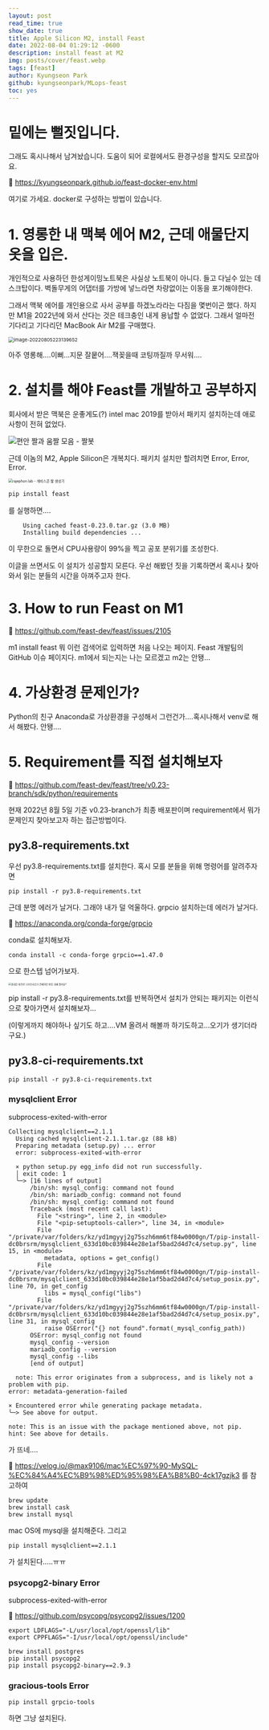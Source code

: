 ```yaml
---
layout: post
read_time: true
show_date: true
title: Apple Silicon M2, install Feast
date: 2022-08-04 01:29:12 -0600
description: install feast at M2
img: posts/cover/feast.webp
tags: [feast]
author: Kyungseon Park
github: kyungseonpark/MLops-feast
toc: yes
---
```


# 밑에는 뻘짓입니다.

그래도 혹시나해서 남겨놨습니다. 도움이 되어 로컬에서도 환경구성을 할지도 모르잖아요.

🔗 https://kyungseonpark.github.io/feast-docker-env.html

여기로 가세요. docker로 구성하는 방법이 있습니다.





# 1. 영롱한 내 맥북 에어 M2, 근데 애물단지 옷을 입은.

개인적으로 사용하던 한성게이밍노트북은 사실상 노트북이 아니다. 들고 다닐수 있는 데스크탑이다. 벽돌무게의 어댑터를 가방에 넣느라면 차량없이는 이동을 포기해야한다.

그래서 맥북 에어를 개인용으로 사서 공부를 하겠노라라는 다짐을 몇번이곤 했다. 하지만 M1을 2022년에 와서 산다는 것은 테크충인 내게 용납할 수 없었다. 그래서 얼마전 기다리고 기다리던 MacBook Air M2를 구매했다.

<img src="../assets/img/posts/2022-08-05-install-feast-m2/image-20220805223139652.png" alt="image-20220805223139652" style="zoom:67%;" />

아주 영롱해....이뻐...지문 잘뭍어....잭꽂을때 코팅까질까 무서워....





# 2. 설치를 해야 Feast를 개발하고 공부하지

회사에서 받은 맥북은 운좋게도(?) intel mac 2019를 받아서 패키지 설치하는데 애로사항이 전혀 없었다.

![편안 짤과 움짤 모음 - 짤봇](../assets/img/posts/2022-08-05-install-feast-m2/Vgvs95YpK.jpeg)

근데 이놈의 M2, Apple Silicon은 개복치다. 패키치 설치만 할려치면 Error, Error, Error.

<img src="../assets/img/posts/2022-08-05-install-feast-m2/before.jpg" alt="rajephon lab - 개비스콘 짤 생성기" style="zoom:50%;" />

```dockerfile
pip install feast
```

를 실행하면....

```shell
	Using cached feast-0.23.0.tar.gz (3.0 MB)
	Installing build dependencies ...
```

이 무한으로 돌면서 CPU사용량이 99%을 찍고 공포 분위기를 조성한다.

이글을 쓰면서도 이 설치가 성공할지 모른다. 우선 해봤던 짓을 기록하면서 혹시나 찾아와서 읽는 분들의 시간을 아껴주고자 한다.





# 3. How to run Feast on M1

🔗 <a href="https://github.com/feast-dev/feast/issues/2105/">https://github.com/feast-dev/feast/issues/2105</a>

m1 install feast 뭐 이런 검색어로 입력하면 처음 나오는 페이지. Feast 개발팀의 GitHub 이슈 페이지다. m1에서 되는지는 나는 모르겠고 m2는 안됑...





# 4. 가상환경 문제인가?

Python의 친구 Anaconda로 가상환경을 구성해서 그런건가....혹시나해서 venv로 해서 해봤다. 안됑....





# 5. Requirement를 직접 설치해보자

🔗 <a href="https://github.com/feast-dev/feast/tree/v0.23-branch/sdk/python/requirements">https://github.com/feast-dev/feast/tree/v0.23-branch/sdk/python/requirements</a>

현재 2022년 8월 5일 기준 v0.23-branch가 최종 배포판이며 requirement에서 뭐가 문제인지 찾아보고자 하는 접근방법이다.





## py3.8-requirements.txt

우선 py3.8-requirements.txt를 설치한다. 혹시 모를 분들을 위해 명령어를 알려주자면

```
pip install -r py3.8-requirements.txt
```

근데 분명 에러가 날거다. 그래야 내가 덜 억울하다. grpcio 설치하는데 에러가 날거다.

🔗 <a href="https://anaconda.org/conda-forge/grpcio">https://anaconda.org/conda-forge/grpcio</a>

conda로 설치해보자.

```shell
conda install -c conda-forge grpcio==1.47.0
```

으로 한스텝 넘어가보자.

<img src="../assets/img/posts/2022-08-05-install-feast-m2/img.jpg" alt="위대한 개츠비' 디카프리오가 건배하던 와인, 대체 뭘까요?" style="zoom:33%;" />

pip install -r py3.8-requirements.txt를 반복하면서 설치가 안되는 패키지는 이런식으로 찾아가면서 설치해보자...

(이렇게까지 해야하나 싶기도 하고....VM 올려서 해볼까 하기도하고...오기가 생기더라구요.)





## py3.8-ci-requirements.txt

``` shell
pip install -r py3.8-ci-requirements.txt
```



### mysqlclient Error

subprocess-exited-with-error

```shell
Collecting mysqlclient==2.1.1
  Using cached mysqlclient-2.1.1.tar.gz (88 kB)
  Preparing metadata (setup.py) ... error
  error: subprocess-exited-with-error

  × python setup.py egg_info did not run successfully.
  │ exit code: 1
  ╰─> [16 lines of output]
      /bin/sh: mysql_config: command not found
      /bin/sh: mariadb_config: command not found
      /bin/sh: mysql_config: command not found
      Traceback (most recent call last):
        File "<string>", line 2, in <module>
        File "<pip-setuptools-caller>", line 34, in <module>
        File "/private/var/folders/kz/yd1mgyyj2g75szh6mm6tf84w0000gn/T/pip-install-dc0brsrm/mysqlclient_633d10bc039844e28e1af5bad2d4d7c4/setup.py", line 15, in <module>
          metadata, options = get_config()
        File "/private/var/folders/kz/yd1mgyyj2g75szh6mm6tf84w0000gn/T/pip-install-dc0brsrm/mysqlclient_633d10bc039844e28e1af5bad2d4d7c4/setup_posix.py", line 70, in get_config
          libs = mysql_config("libs")
        File "/private/var/folders/kz/yd1mgyyj2g75szh6mm6tf84w0000gn/T/pip-install-dc0brsrm/mysqlclient_633d10bc039844e28e1af5bad2d4d7c4/setup_posix.py", line 31, in mysql_config
          raise OSError("{} not found".format(_mysql_config_path))
      OSError: mysql_config not found
      mysql_config --version
      mariadb_config --version
      mysql_config --libs
      [end of output]

  note: This error originates from a subprocess, and is likely not a problem with pip.
error: metadata-generation-failed

× Encountered error while generating package metadata.
╰─> See above for output.

note: This is an issue with the package mentioned above, not pip.
hint: See above for details.
```

가 뜨네....

🔗 <a href="https://velog.io/@max9106/mac%EC%97%90-MySQL-%EC%84%A4%EC%B9%98%ED%95%98%EA%B8%B0-4ck17gzjk3">https://velog.io/@max9106/mac%EC%97%90-MySQL-%EC%84%A4%EC%B9%98%ED%95%98%EA%B8%B0-4ck17gzjk3</a> 를 참고하여

```shell
brew update
brew install cask
brew install mysql
```

mac OS에 mysql을 설치해준다. 그리고

```shell
pip install mysqlclient==2.1.1
```

가 설치된다.....ㅠㅠ



### psycopg2-binary Error

subprocess-exited-with-error

🔗 <a href="https://github.com/psycopg/psycopg2/issues/1200">https://github.com/psycopg/psycopg2/issues/1200</a>

```shell
export LDFLAGS="-L/usr/local/opt/openssl/lib"
export CPPFLAGS="-I/usr/local/opt/openssl/include"
```

```shell
brew install postgres
pip install psycopg2
pip install psycopg2-binary==2.9.3
```



### gracious-tools Error

```shell
pip install grpcio-tools
```

하면 그냥 설치된다.
